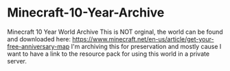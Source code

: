 # Minecraft-10-Year-Archive
Minecraft 10 Year World Archive
This is NOT orginal, the world can be found and downloaded here: https://www.minecraft.net/en-us/article/get-your-free-anniversary-map
I'm archiving this for preservation and mostly cause I want to have a link to the resource pack for using this world in a private server.
